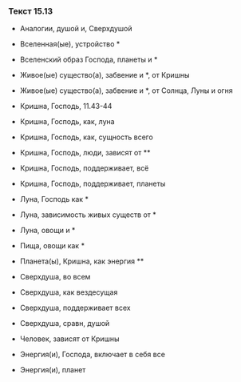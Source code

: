 ### Текст 15.13

- Аналогии, душой и, Сверхдушой

- Вселенная(ые), устройство *

- Вселенский образ Господа, планеты и *

- Живое(ые) существо(а), забвение и *, от Кришны

- Живое(ые) существо(а), забвение и *, от Солнца, Луны и огня

- Кришна, Господь, 11.43-44

- Кришна, Господь, как, луна

- Кришна, Господь, как, сущность всего

- Кришна, Господь, люди, зависят от **

- Кришна, Господь, поддерживает, всё

- Кришна, Господь, поддерживает, планеты

- Луна, Господь как *

- Луна, зависимость живых существ от *

- Луна, овощи и *

- Пища, овощи как *

- Планета(ы), Кришна, как энергия **

- Сверхдуша, во всем

- Сверхдуша, как вездесущая

- Сверхдуша, поддерживает всех

- Сверхдуша, сравн, душой

- Человек, зависят от Кришны

- Энергия(и), Господа, включает в себя все

- Энергия(и), планет
	
